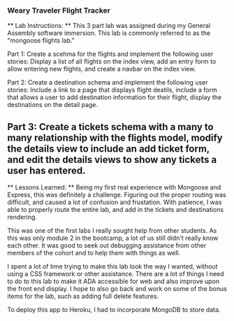 ### Weary Traveler Flight Tracker

** Lab Instructions: **
This 3 part lab was assigned during my General Assembly software immersion. This lab is commonly referred to as the "mongoose flights lab."

Part 1:
Create a scehma for the flights and implement the following user stories: Display a list of all flights on the index view, add an entry form to allow entering new flights, and create a navbar on the index view.

Part 2:
Create a destination schema and implement the following user stories: Include a link to a page that displays flight deatils, include a form that allows a user to add destination information for their flight, display the destinations on the detail page.

Part 3:
Create a tickets schema with a many to many relationship with the flights model, modify the details view to include an add ticket form, and edit the details views to show any tickets a user has entered.
---

** Lessons Learned: **
Being my first real experience with Mongoose and Express, this was definitely a challenge. Figuring out the proper routing was difficult, and caused a lot of confusion and frustation. With patience, I was able to properly route the entire lab, and add in the tickets and destinations rendering.

This was one of the first labs I really sought help from other students. As this was only module 2 in the bootcamp, a lot of us still didn't really know each other. It was good to seek out debugging assistance from other members of the cohort and to help them with things as well.

I spent a lot of time trying to make this lab look the way I wanted, without using a CSS framework or other assistance. There are a lot of things I need to do to this lab to make it ADA accessible for web and also improve upon the front end display. I hope to also go back and work on some of the bonus items for the lab, such as adding full delete features.

To deploy this app to Heroku, I had to incorporate MongoDB to store data.
